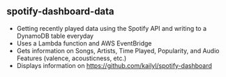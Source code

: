 ## spotify-dashboard-data
* Getting recently played data using the Spotify API and writing to a DynamoDB table everyday 
* Uses a Lambda function and AWS EventBridge
* Gets information on Songs, Artists, Time Played, Popularity, and Audio Features (valence, acousticness, etc.)
* Displays information on https://github.com/kailyl/spotify-dashboard
